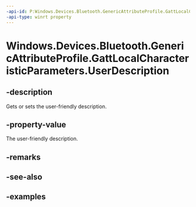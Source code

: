 ```yaml
---
-api-id: P:Windows.Devices.Bluetooth.GenericAttributeProfile.GattLocalCharacteristicParameters.UserDescription
-api-type: winrt property
---
```


<!-- Property syntax.
public string UserDescription { get;  set; }
-->

# Windows.Devices.Bluetooth.GenericAttributeProfile.GattLocalCharacteristicParameters.UserDescription

## -description
Gets or sets the user-friendly description.

## -property-value
The user-friendly description.

## -remarks

## -see-also

## -examples

